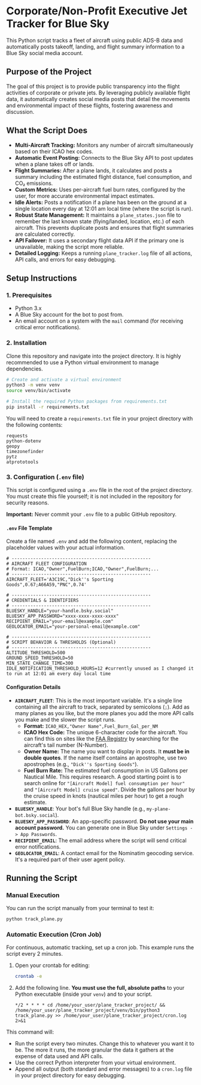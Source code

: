 # Corporate/Non-Profit Executive Jet Tracker for Blue Sky

This Python script tracks a fleet of aircraft using public ADS-B data and automatically posts takeoff, landing, and flight summary information to a Blue Sky social media account.

## Purpose of the Project

The goal of this project is to provide public transparency into the flight activities of corporate or private jets. By leveraging publicly available flight data, it automatically creates social media posts that detail the movements and environmental impact of these flights, fostering awareness and discussion.

## What the Script Does

- **Multi-Aircraft Tracking:** Monitors any number of aircraft simultaneously based on their ICAO hex codes.
- **Automatic Event Posting:** Connects to the Blue Sky API to post updates when a plane takes off or lands.
- **Flight Summaries:** After a plane lands, it calculates and posts a summary including the estimated flight distance, fuel consumption, and CO₂ emissions.
- **Custom Metrics:** Uses per-aircraft fuel burn rates, configured by the user, for more accurate environmental impact estimates.
- **Idle Alerts:** Posts a notification if a plane has been on the ground at a single location every day at 12:01 am local time (where the script is run).
- **Robust State Management:** It maintains a `plane_states.json` file to remember the last known state (flying/landed, location, etc.) of each aircraft. This prevents duplicate posts and ensures that flight summaries are calculated correctly.
- **API Failover:** It uses a secondary flight data API if the primary one is unavailable, making the script more reliable.
- **Detailed Logging:** Keeps a running `plane_tracker.log` file of all actions, API calls, and errors for easy debugging.

## Setup Instructions

### 1. Prerequisites

- Python 3.x
- A Blue Sky account for the bot to post from.
- An email account on a system with the `mail` command (for receiving critical error notifications).

### 2. Installation

Clone this repository and navigate into the project directory. It is highly recommended to use a Python virtual environment to manage dependencies.

```bash
# Create and activate a virtual environment
python3 -m venv venv
source venv/bin/activate

# Install the required Python packages from requirements.txt
pip install -r requirements.txt
```

You will need to create a `requirements.txt` file in your project directory with the following contents:

```
requests
python-dotenv
geopy
timezonefinder
pytz
atprototools
```

### 3. Configuration (`.env` file)

This script is configured using a `.env` file in the root of the project directory. You must create this file yourself; it is not included in the repository for security reasons.

**Important:** Never commit your `.env` file to a public GitHub repository.

#### `.env` File Template

Create a file named `.env` and add the following content, replacing the placeholder values with your actual information.

```dotenv
# ----------------------------------------------------
# AIRCRAFT FLEET CONFIGURATION
# Format: ICAO,"Owner",FuelBurn;ICAO,"Owner",FuelBurn;...
# ----------------------------------------------------
AIRCRAFT_FLEET='A3C19C,"Dick''s Sporting Goods",0.67;A66A59,"PNC",0.74'

# ----------------------------------------------------
# CREDENTIALS & IDENTIFIERS
# ----------------------------------------------------
BLUESKY_HANDLE="your-handle.bsky.social"
BLUESKY_APP_PASSWORD="xxxx-xxxx-xxxx-xxxx"
RECIPIENT_EMAIL="your-email@example.com"
GEOLOCATOR_EMAIL="your-personal-email@example.com"

# ----------------------------------------------------
# SCRIPT BEHAVIOR & THRESHOLDS (Optional)
# ----------------------------------------------------
ALTITUDE_THRESHOLD=500
GROUND_SPEED_THRESHOLD=50
MIN_STATE_CHANGE_TIME=300
IDLE_NOTIFICATION_THRESHOLD_HOURS=12 #currently unused as I changed it to run at 12:01 am every day local time
```

#### Configuration Details

-   **`AIRCRAFT_FLEET`**: This is the most important variable. It's a single line containing all the aircraft to track, separated by semicolons (`;`). Add as many planes as you like, but the more planes you add the more API calls you make and the slower the script runs.
    -   **Format:** `ICAO_HEX,"Owner Name",Fuel_Burn_Gal_per_NM`
    -   **ICAO Hex Code:** The unique 6-character code for the aircraft. You can find this on sites like the [FAA Registry](https://registry.faa.gov/aircraftinquiry/Search/NNumberInquiry) by searching for the aircraft's tail number (N-Number).
    -   **Owner Name:** The name you want to display in posts. It **must be in double quotes**. If the name itself contains an apostrophe, use two apostrophes (e.g., `"Dick''s Sporting Goods"`).
    -   **Fuel Burn Rate:** The estimated fuel consumption in US Gallons per Nautical Mile. This requires research. A good starting point is to search online for `"[Aircraft Model] fuel consumption per hour"` and `"[Aircraft Model] cruise speed"`. Divide the gallons per hour by the cruise speed in knots (nautical miles per hour) to get a rough estimate.
-   **`BLUESKY_HANDLE`**: Your bot's full Blue Sky handle (e.g., `my-plane-bot.bsky.social`).
-   **`BLUESKY_APP_PASSWORD`**: An app-specific password. **Do not use your main account password.** You can generate one in Blue Sky under `Settings -> App Passwords`.
-   **`RECIPIENT_EMAIL`**: The email address where the script will send critical error notifications.
-   **`GEOLOCATOR_EMAIL`**: A contact email for the Nominatim geocoding service. It's a required part of their user agent policy.

## Running the Script

### Manual Execution

You can run the script manually from your terminal to test it:

```bash
python track_plane.py
```

### Automatic Execution (Cron Job)

For continuous, automatic tracking, set up a cron job. This example runs the script every 2 minutes.

1.  Open your crontab for editing:
    ```bash
    crontab -e
    ```

2.  Add the following line. **You must use the full, absolute paths** to your Python executable (inside your `venv`) and to your script.

    ```crontab
    */2 * * * * cd /home/your_user/plane_tracker_project/ && /home/your_user/plane_tracker_project/venv/bin/python3 track_plane.py >> /home/your_user/plane_tracker_project/cron.log 2>&1
    ```

This command will:
- Run the script every two minutes.  Change this to whatever you want it to be.  The more it runs, the more granular the data it gathers at the expense of data used and API calls.
- Use the correct Python interpreter from your virtual environment.
- Append all output (both standard and error messages) to a `cron.log` file in your project directory for easy debugging.
